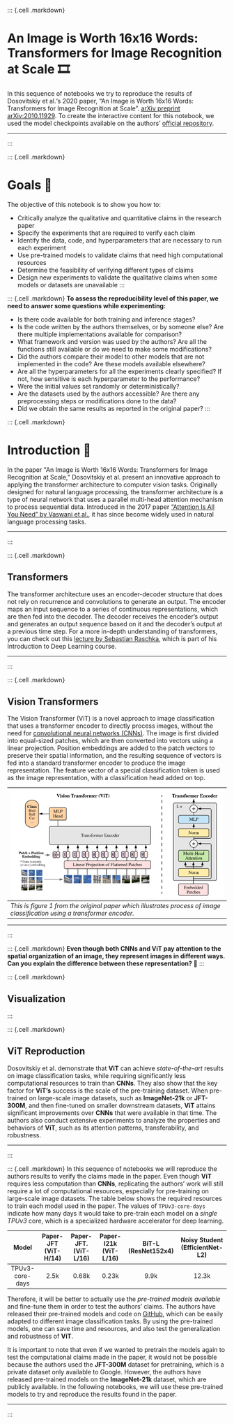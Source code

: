 ::: {.cell .markdown}
# An Image is Worth 16x16 Words: Transformers for Image Recognition at Scale 🎞️

In this sequence of notebooks we try to reproduce the results of Dosovitskiy et al.‘s 2020 paper, “An Image is Worth 16x16 Words: Transformers for Image Recognition at Scale”. [arXiv preprint arXiv:2010.11929](https://arxiv.org/abs/2010.11929). To create the interactive content for this notebook, we used the model checkpoints available on the authors’ [official repository](https://github.com/google-research/vision_transformer#vision-transformer-and-mlp-mixer-architectures).

***
:::

<!-- In this sequence of notebooks we try to reproduce the results of Dosovitskiy et al.‘s 2020 paper, “An Image is Worth 16x16 Words: Transformers for Image Recognition at Scale”. <=====> In this sequence of notebooks we try to reproduce the results of [Dosovitskiy, A., Beyer, L., Kolesnikov, A., Weissenborn, D., Zhai, X., Unterthiner, T., Dehghani, M., Minderer, M., Heigold, G., Gelly, S. and Uszkoreit, J., 2020. An image is worth 16x16 words: Transformers for image recognition at scale. arXiv preprint arXiv:2010.11929] -->

::: {.cell .markdown} 
# Goals 🎯

The objective of this notebook is to show you how to:

- Critically analyze the qualitative and quantitative claims in the research paper
- Specify the experiments that are required to verify each claim
- Identify the data, code, and hyperparameters that are necessary to run each experiment
- Use pre-trained models to validate claims that need high computational resources
- Determine the feasibility of verifying different types of claims
- Design new experiments to validate the qualitative claims when some models or datasets are unavailable
:::

::: {.cell .markdown}
**To assess the reproducibility level of this paper, we need to answer some questions while experimenting:**

- Is there code available for both training and inference stages?
- Is the code written by the authors themselves, or by someone else? Are there multiple implementations available for comparison?
- What framework and version was used by the authors? Are all the functions still available or do we need to make some modifications?
- Did the authors compare their model to other models that are not implemented in the code? Are these models available elsewhere?
- Are all the hyperparameters for all the experiments clearly specified? If not, how sensitive is each hyperparameter to the performance?
- Were the initial values set randomly or deterministically?
- Are the datasets used by the authors accessible? Are there any preprocessing steps or modifications done to the data?
- Did we obtain the same results as reported in the original paper?
:::

::: {.cell .markdown}
# Introduction 📢

In the paper "An Image is Worth 16x16 Words: Transformers for Image Recognition at Scale," Dosovitskiy et al. present an innovative approach to applying the transformer architecture to computer vision tasks. Originally designed for natural language processing, the transformer architecture is a type of neural network that uses a parallel multi-head attention mechanism to process sequential data. Introduced in the 2017 paper [“Attention Is All You Need” by Vaswani et al.](https://arxiv.org/abs/1706.03762), it has since become widely used in natural language processing tasks.

***
:::

::: {.cell .markdown}
## Transformers

The transformer architecture uses an encoder-decoder structure that does not rely on recurrence and convolutions to generate an output. The encoder maps an input sequence to a series of continuous representations, which are then fed into the decoder. The decoder receives the encoder’s output and generates an output sequence based on it and the decoder’s output at a previous time step. For a more in-depth understanding of transformers, you can check out this [lecture by Sebastian Raschka](https://sebastianraschka.com/blog/2021/dl-course.html#l19-self-attention-and-transformer-networks), which is part of his Introduction to Deep Learning course.

***
:::

::: {.cell .markdown}
## Vision Transformers

The Vision Transformer (ViT) is a novel approach to image classification that uses a transformer encoder to directly process images, without the need for [convolutional neural networks (CNNs)](https://arxiv.org/abs/1511.08458). The image is first divided into equal-sized patches, which are then converted into vectors using a linear projection. Position embeddings are added to the patch vectors to preserve their spatial information, and the resulting sequence of vectors is fed into a standard transformer encoder to produce the image representation. The feature vector of a special classification token is used as the image representation, with a classification head added on top.

| ![](assets/ViT.png)       |
|:------------------------- |
| *This is figure 1 from the original paper which illustrates process of image classification using a transformer encoder.* |

***
:::

::: {.cell .markdown}
**Even though both CNNs and ViT pay attention to the spatial organization of an image, they represent images in different ways. Can you explain the difference between these representation? 🤔**
:::

::: {.cell .markdown}
## Visualization
<!-- Add the visualization tutorial here -->
:::

::: {.cell .markdown}
## ViT Reproduction

Dosovitskiy et al. demonstrate that **ViT** can achieve *state-of-the-art* results on image classification tasks, while requiring significantly less computational resources to train than **CNNs**. They also show that the key factor for **ViT’s** success is the scale of the pre-training dataset. When pre-trained on large-scale image datasets, such as **ImageNet-21k** or **JFT-300M**, and then fine-tuned on smaller downstream datasets, **ViT** attains significant improvements over **CNNs** that were available in that time. The authors also conduct extensive experiments to analyze the properties and behaviors of **ViT**, such as its attention patterns, transferability, and robustness.

***
:::

::: {.cell .markdown}
In this sequence of notebooks we will reproduce the authors results to verify the claims made in the paper. Even though **ViT** requires less computation than **CNNs**, replicating the authors’ work will still require a lot of computational resources, especially for pre-training on large-scale image datasets. The table below shows the required resources to train each model used in the paper. The values of `TPUv3-core-days` indicate how many days it would take to pre-train each model on a *single TPUv3* core, which is a specialized hardware accelerator for deep learning.

| Model | Paper-JFT (ViT-H/14) | Paper-JFT. (ViT-L/16) | Paper-I21k (ViT-L/16) | BiT-L (ResNet152x4) | Noisy Student (EfficientNet-L2) |
| :---: | :------------------: | :-------------------: | :-------------------: | :-----------------: | :-----------------------------: |
| TPUv3-core-days | 2.5k       |      0.68k            |         0.23k         |        9.9k         |             12.3k               |

Therefore, it will be better to actually use the *pre-trained models available* and fine-tune them in order to test the authors’ claims. The authors have released their pre-trained models and code on [GitHub](https://github.com/google-research/vision_transformer#vision-transformer-and-mlp-mixer-architectures), which can be easily adapted to different image classification tasks. By using the pre-trained models, one can save time and resources, and also test the generalization and robustness of **ViT**.

It is important to note that even if we wanted to pretrain the models again to test the computational claims made in the paper, it would not be possible because the authors used the **JFT-300M** dataset for pretraining, which is a private dataset only available to Google. However, the authors have released pre-trained models on the **ImageNet-21k** dataset, which are publicly available. In the following notebooks, we will use these pre-trained models to try and reproduce the results found in the paper. 

***
:::
